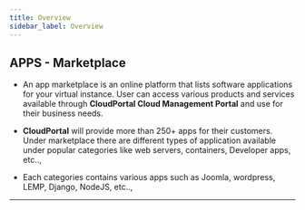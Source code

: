 ```yaml
---
title: Overview
sidebar_label: Overview
---
```


## APPS - Marketplace

- An app marketplace is an online platform that lists software applications for your virtual instance. User can access various products and services available through **CloudPortal Cloud Management Portal** and use for their business needs.

- **CloudPortal** will provide more than 250+ apps for their customers. Under marketplace there are different types of application available under popular categories like web servers, containers, Developer apps, etc..,

- Each categories contains various apps such as Joomla, wordpress, LEMP, Django, NodeJS, etc..,


-----------------------------------------------------





